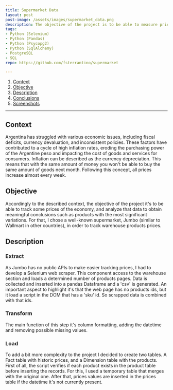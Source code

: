 ```yaml
---
title: Supermarket Data
layout: post
post-image: /assets/images/supermarket_data.png
description: The objective of the project is to be able to measure prices variations of supermarket products.
tags:
- Python (Selenium)
- Python (Pandas)
- Python (Psycopg2)
- Python (SqlAlchemy)
- PostgreSQL
- SQL
repo: https://github.com/fsterrantino/supermarket

---
```


1. [Context](#context)
1. [Objective](#objective)
1. [Description](#description)
1. [Conclusions](#conclusions)
1. [Screenshots](#screenshots)

---

## Context
Argentina has struggled with various economic issues, including fiscal deficits, currency devaluation, and inconsistent policies. These factors have contributed to a cycle of high inflation rates, eroding the purchasing power of the Argentine peso and impacting the cost of goods and services for consumers.
Inflation can be described as the currency depreciation. This means that with the same amount of money you won't be able to buy the same amount of goods next month. Following this concept, all prices increase almost every week.

## Objective
Accordingly to the described context, the objective of the project it's to be able to track some prices of the economy, and analyze that data to obtain meaningful conclusions such as products with the most significant variations. For that, I chose a well-known supermarket, Jumbo (similar to Wallmart in other countries), in order to track warehouse products prices.

## Description
### Extract
As Jumbo has no public APIs to make easier tracking prices, I had to develop a Selenium web scraper. This component access to the warehouse section and loads a determined number of products pages. Data is collected and inserted into a pandas Dataframe and a 'csv' is generated.
An important aspect to highlight it's that the web page has no products ids, but it load a script in the DOM that has a 'sku' id. So scrapped data is combined with that ids.
### Transform
The main function of this step it's column formatting, adding the datetime and removing possible missing values.
### Load
To add a bit more complexity to the project I decided to create two tables. A Fact table with historic prices, and a Dimension table with the products.
First of all, the script verifies if each product exists in the product table before inserting the records. For this, I used a temporary table that merges with the original one.
After that, prices values are inserted in the prices table if the datetime it's not currently present.

<!-- ## Conclusions

## Screenshots -->
